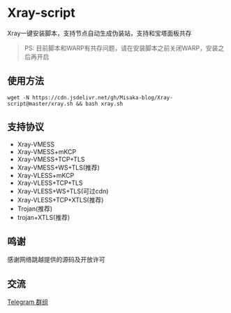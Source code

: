 # Xray-script

Xray一键安装脚本，支持节点自动生成伪装站，支持和宝塔面板共存

> PS: 目前脚本和WARP有共存问题，请在安装脚本之前关闭WARP，安装之后再开启

## 使用方法

```shell
wget -N https://cdn.jsdelivr.net/gh/Misaka-blog/Xray-script@master/xray.sh && bash xray.sh
```

## 支持协议

* Xray-VMESS
* Xray-VMESS+mKCP
* Xray-VMESS+TCP+TLS
* Xray-VMESS+WS+TLS(推荐)
* Xray-VLESS+mKCP
* Xray-VLESS+TCP+TLS
* Xray-VLESS+WS+TLS(可过cdn)
* Xray-VLESS+TCP+XTLS(推荐)
* Trojan(推荐)
* trojan+XTLS(推荐)

## 鸣谢

感谢网络跳越提供的源码及开放许可

## 交流

[Telegram 群组](https://t.me/misakanetcn)
